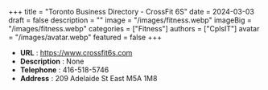 +++
title = "Toronto Business Directory - CrossFit 6S"
date = 2024-03-03
draft = false
description = ""
image = "/images/fitness.webp"
imageBig = "/images/fitness.webp"
categories = ["Fitness"]
authors = ["CplsIT"]
avatar = "/images/avatar.webp"
featured = false
+++


* **URL** :  https://www.crossfit6s.com
* **Description** : None
* **Telephone** : 416-518-5746
* **Address** : 209 Adelaide St East M5A 1M8